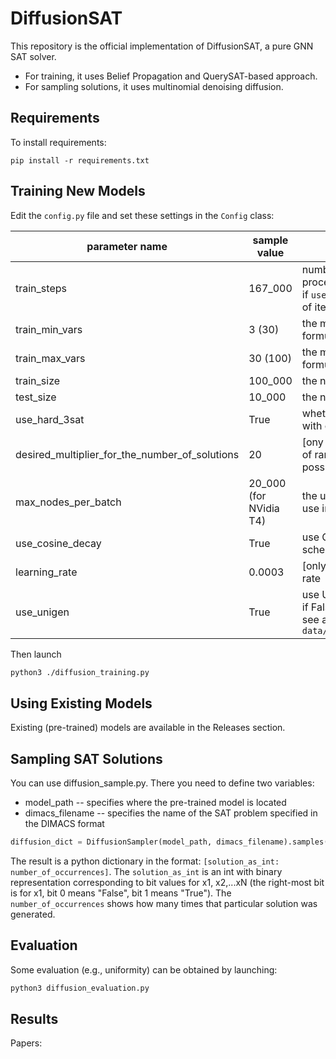 # DiffusionSAT

This repository is the official implementation of DiffusionSAT, a pure GNN SAT solver.
- For training, it uses Belief Propagation and QuerySAT-based approach.
- For sampling solutions, it uses multinomial denoising diffusion.

## Requirements

To install requirements:

```setup
pip install -r requirements.txt
```

## Training New Models

Edit the `config.py` file and set these settings in the `Config` class:

| parameter name                                 | sample value           | description                                                  |
| ---------------------------------------------- | ---------------------- | ------------------------------------------------------------ |
| train_steps                                    | 167_000                | number of iterations to perform during the training process; <br />if `use_cosine_decay==False` (see below), the number of iterations should be 100_000 or more |
| train_min_vars                                 | 3 (30)                 | the min number of variables in a random SAT formula to generate |
| train_max_vars                                 | 30 (100)               | the max number of variables in a random SAT formula to generate |
| train_size                                     | 100_000                | the number of SAT instances to generate                      |
| test_size                                      | 10_000                 | the number of SAT instances to use for validation            |
| use_hard_3sat                                  | True                   | whether hard 3-SAT instances should be generated with clause/variable ratio ~ 4.3 |
| desired_multiplier_for_the_number_of_solutions | 20                     | [ony if `use_hard_3sat==False`] remove some clauses of random SAT instances to increate the number of possible solutions by this factor |
| max_nodes_per_batch                            | 20_000 (for NVidia T4) | the upper limit on how many literals and clauses to use in one batch |
| use_cosine_decay                               | True                   | use CosineDecay instead of fixed rate learning schedule      |
| learning_rate                                  | 0.0003                 | [only if `use_cosine_decay==False`] the fixed learning rate  |
| use_unigen                                     | True                   | use Unigen solver for computing sample solutions; if False, Glucose will be used;<br />see also: `data/diffusion_sat_instances.py#get_sat_solution` |

Then launch
```bash
python3 ./diffusion_training.py
```

## Using Existing Models

Existing (pre-trained) models are available in the Releases section.

## Sampling SAT Solutions
You can use diffusion_sample.py. There you need to define two variables:
- model_path -- specifies where the pre-trained model is located
- dimacs_filename -- specifies the name of the SAT problem specified in the DIMACS format

```python
diffusion_dict = DiffusionSampler(model_path, dimacs_filename).samples(n_samples)
```

The result is a python dictionary in the format: `[solution_as_int: number_of_occurrences]`.
The `solution_as_int` is an int with binary representation corresponding to bit values for x1, x2,...xN (the right-most bit is for x1, bit 0 means "False", bit 1 means "True").
The `number_of_occurrences` shows how many times that particular solution was generated.



## Evaluation

Some evaluation (e.g., uniformity) can be obtained by launching:
```bash
python3 diffusion_evaluation.py
```

## Results

Papers:
